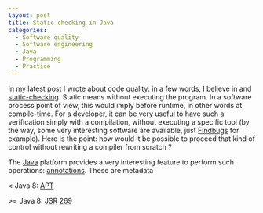 ```yaml
--- 
layout: post 
title: Static-checking in Java
categories:
  - Software quality
  - Software engineering
  - Java
  - Programming
  - Practice
---
```

<p>
In my <a href="../note/apple-ssl-case">latest post</a> I wrote about code quality: in a few words, I believe in and <a href="http://en.wikipedia.org/wiki/Static_program_analysis">static-checking</a>. Static means without executing the program. In a software process point of view, this would imply before runtime, in other words at compile-time. For a developer, it can be very useful to have such a verification simply with a compilation, without executing a specific tool (by the way, some very interesting software are available, just <a href="http://findbugs.sourceforge.net/">Findbugs</a> for example). Here is the point: how would it be possible to proceed that kind of control without rewriting a compiler from scratch ?
</p>
<p>
The <a href="../java/">Java</a> platform provides a very interesting feature to perform such operations: <a href="http://docs.oracle.com/javase/tutorial/java/annotations/">annotations</a>. These are metadata 
</p>
<p>
&lt; Java 8: <a href="http://docs.oracle.com/javase/7/docs/technotes/guides/apt/">APT</a>
</p>
<p>
&gt;= Java 8: <a href="https://www.jcp.org/en/jsr/detail?id=269">JSR 269</a>
</p>